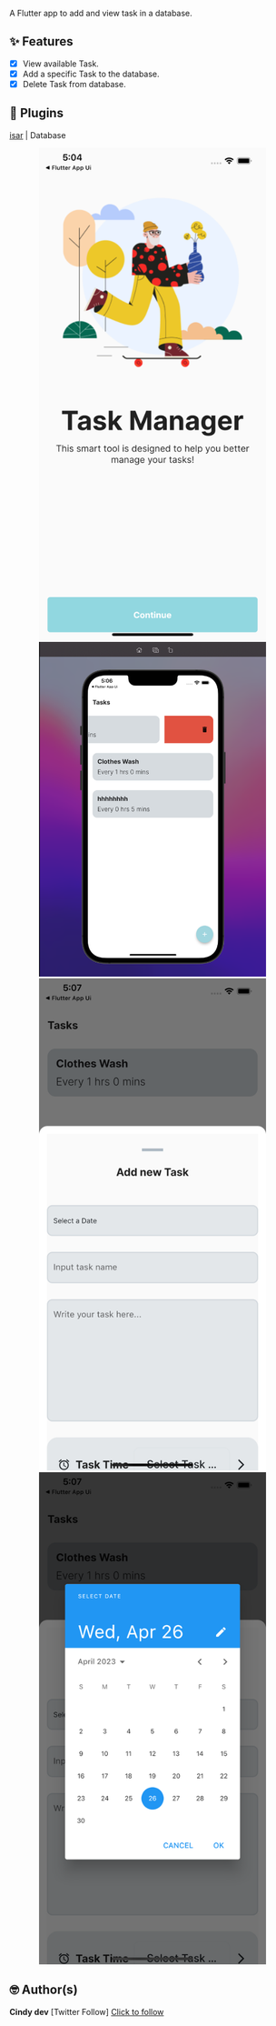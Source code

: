 
A Flutter app to add and view task in a database.

## ✨ Features

- [x] View available Task.
- [x] Add a specific Task to the database.
- [x] Delete Task from database.

## 🔌 Plugins

 [isar](https://pub.dev/packages/isar)         |       Database

<p align="center">
  <img src="asset\images\screenshot\onboard.png" width="400">
  <img src="asset\images\screenshot\home.png" width="400">
  <img src="asset\images\screenshot\add.png" width="400">
  <img src="asset\images\screenshot\t.png" width="400">
 </p>

## 🤓 Author(s)
**Cindy dev**
[Twitter Follow] <a href= "https://twitter.com/cindyDev_"> Click to follow <a/>

